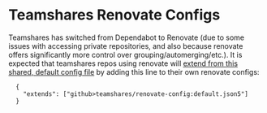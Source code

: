 # Teamshares Renovate Configs

Teamshares has switched from Dependabot to Renovate (due to some issues with accessing private repositories, and also because renovate offers significantly more control over grouping/automerging/etc.). It is expected that teamshares repos using renovate will [extend from this shared, default config file](https://docs.renovatebot.com/config-presets/#github-hosted-presets) by adding this line to their own renovate configs:

```
  {
    "extends": ["github>teamshares/renovate-config:default.json5"]
  }
```
